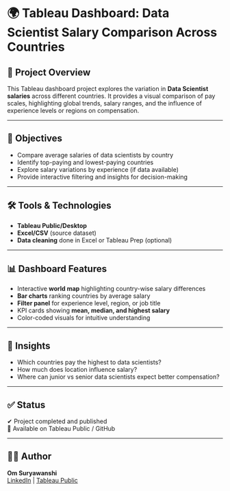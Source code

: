 # 🌍 Tableau Dashboard: Data Scientist Salary Comparison Across Countries

## 📌 Project Overview

This Tableau dashboard project explores the variation in **Data Scientist salaries** across different countries. It provides a visual comparison of pay scales, highlighting global trends, salary ranges, and the influence of experience levels or regions on compensation.

---

## 🎯 Objectives

- Compare average salaries of data scientists by country
- Identify top-paying and lowest-paying countries
- Explore salary variations by experience (if data available)
- Provide interactive filtering and insights for decision-making

---

## 🛠 Tools & Technologies

- **Tableau Public/Desktop**
- **Excel/CSV** (source dataset)
- **Data cleaning** done in Excel or Tableau Prep (optional)

---

## 📊 Dashboard Features

- Interactive **world map** highlighting country-wise salary differences
- **Bar charts** ranking countries by average salary
- **Filter panel** for experience level, region, or job title
- KPI cards showing **mean, median, and highest salary**
- Color-coded visuals for intuitive understanding

---

## 🧠 Insights

- Which countries pay the highest to data scientists?
- How much does location influence salary?
- Where can junior vs senior data scientists expect better compensation?

---

## ✅ Status

✔ Project completed and published  
📁 Available on Tableau Public / GitHub

---

## 👨‍💻 Author

**Om Suryawanshi**  
[LinkedIn](https://www.linkedin.com) | [Tableau Public](https://public.tableau.com)

